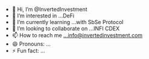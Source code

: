 - 👋 Hi, I’m @InvertedInvestment
- 👀 I’m interested in ...DeFi
- 🌱 I’m currently learning ...with SbSe Protocol
- 💞️ I’m looking to collaborate on ...INFI CDEX
- 📫 How to reach me ...info@invertedinvestment.com
- 😄 Pronouns: ...
- ⚡ Fun fact: ...

<!---
InvertedInvestment/InvertedInvestment is a ✨ special ✨ repository because its `README.md` (this file) appears on your GitHub profile.
You can click the Preview link to take a look at your changes.
--->
